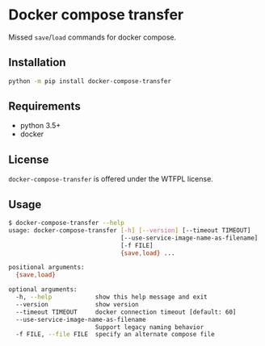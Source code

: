 # Docker compose transfer
Missed `save`/`load` commands for docker compose.

## Installation
``` bash
python -m pip install docker-compose-transfer
```

## Requirements
* python 3.5+
* docker

## License
`docker-compose-transfer` is offered under the WTFPL license.

## Usage

``` bash
$ docker-compose-transfer --help
usage: docker-compose-transfer [-h] [--version] [--timeout TIMEOUT]
                               [--use-service-image-name-as-filename]
                               [-f FILE]
                               {save,load} ...

positional arguments:
  {save,load}

optional arguments:
  -h, --help            show this help message and exit
  --version             show version
  --timeout TIMEOUT     docker connection timeout [default: 60]
  --use-service-image-name-as-filename
                        Support legacy naming behavior
  -f FILE, --file FILE  specify an alternate compose file
```

